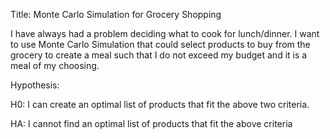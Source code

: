 Title: Monte Carlo Simulation for Grocery Shopping

I have always had a problem deciding what to cook for lunch/dinner. I want to use Monte Carlo Simulation that could select products to buy from the grocery to create a meal such that I do not exceed my budget and it is a meal of my choosing. 

Hypothesis:

H0: I can create an optimal list of products that fit the above two criteria.

HA: I cannot find an optimal list of products that fit the above criteria
